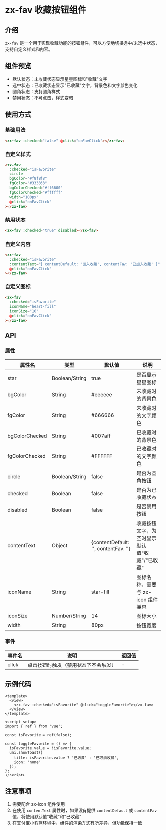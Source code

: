 # zx-fav 收藏按钮组件

## 介绍

`zx-fav` 是一个用于实现收藏功能的按钮组件，可以方便地切换选中/未选中状态，支持自定义样式和内容。

## 组件预览

- 默认状态：未收藏状态显示星星图标和"收藏"文字
- 选中状态：已收藏状态显示"已收藏"文字，背景色和文字颜色变化
- 圆角状态：支持圆角样式
- 禁用状态：不可点击，样式变暗

## 使用方式

### 基础用法

```html
<zx-fav :checked="false" @click="onFavClick"></zx-fav>
```

### 自定义样式

```html
<zx-fav
  :checked="isFavorite"
  circle
  bgColor="#f8f8f8"
  fgColor="#333333"
  bgColorChecked="#ff6600"
  fgColorChecked="#ffffff"
  width="100px"
  @click="onFavClick"
></zx-fav>
```

### 禁用状态

```html
<zx-fav :checked="true" disabled></zx-fav>
```

### 自定义内容

```html
<zx-fav
  :checked="isFavorite"
  :contentText="{ contentDefault: '加入收藏', contentFav: '已加入收藏' }"
  @click="onFavClick"
></zx-fav>
```

### 自定义图标

```html
<zx-fav
  :checked="isFavorite"
  iconName="heart-fill"
  iconSize="16"
  @click="onFavClick"
></zx-fav>
```

## API

### 属性

| 属性名 | 类型 | 默认值 | 说明 |
| --- | --- | --- | --- |
| star | Boolean/String | true | 是否显示星星图标 |
| bgColor | String | #eeeeee | 未收藏时的背景色 |
| fgColor | String | #666666 | 未收藏时的文字颜色 |
| bgColorChecked | String | #007aff | 已收藏时的背景色 |
| fgColorChecked | String | #FFFFFF | 已收藏时的文字颜色 |
| circle | Boolean/String | false | 是否为圆角按钮 |
| checked | Boolean | false | 是否为已收藏状态 |
| disabled | Boolean | false | 是否禁用按钮 |
| contentText | Object | {contentDefault: '', contentFav: ''} | 收藏按钮文字，为空时显示默认值"收藏"/"已收藏" |
| iconName | String | star-fill | 图标名称，需要与 zx-icon 组件兼容 |
| iconSize | Number/String | 14 | 图标大小 |
| width | String | 80px | 按钮宽度 |

### 事件

| 事件名 | 说明 | 返回值 |
| --- | --- | --- |
| click | 点击按钮时触发（禁用状态下不会触发） | - |

## 示例代码

```vue
<template>
  <view>
    <zx-fav :checked="isFavorite" @click="toggleFavorite"></zx-fav>
  </view>
</template>

<script setup>
import { ref } from 'vue';

const isFavorite = ref(false);

const toggleFavorite = () => {
  isFavorite.value = !isFavorite.value;
  uni.showToast({
    title: isFavorite.value ? '已收藏' : '已取消收藏',
    icon: 'none'
  });
};
</script>
```

## 注意事项

1. 需要配合 zx-icon 组件使用
2. 在使用 `contentText` 属性时，如果没有提供 `contentDefault` 或 `contentFav` 值，将使用默认值"收藏"和"已收藏"
3. 在支付宝小程序环境中，组件的渲染方式有所差异，但功能保持一致
